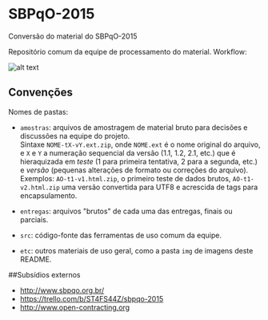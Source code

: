 # SBPqO-2015
Conversão do material do SBPqO-2015

Repositório comum da equipe de processamento do material. Workflow:

![alt text](https://github.com/ppKrauss/SBPqO-2015/raw/master/imgs/diagrama1-workflow.png "Logo Title Text 1")

## Convenções

Nomes de pastas:

* `amostras`: arquivos de amostragem de material bruto para decisões e discussões na equipe do projeto. <br/>Sintaxe `NOME-tX-vY.ext.zip`, onde `NOME.ext` é o nome original do arquivo, e `X` e `Y` a numeração sequencial da versão (1.1, 1.2, 2.1, etc.) que é hieraquizada em *teste* (1 para primeira tentativa, 2 para a segunda, etc.) e *versão* (pequenas alterações de formato ou correções do arquivo). Exemplos: `AO-t1-v1.html.zip`, o primeiro teste de dados brutos, `AO-t1-v2.html.zip` uma versão convertida para UTF8 e acrescida de tags para encapsulamento.


* `entregas`: arquivos "brutos" de cada uma das entregas, finais ou parciais. 

* `src`: código-fonte das ferramentas de uso comum da equipe.

* `etc`: outros materiais de uso geral, como a pasta `img` de imagens deste README.

##Subsídios externos
* http://www.sbpqo.org.br/
* https://trello.com/b/ST4FS44Z/sbpqo-2015
* http://www.open-contracting.org

